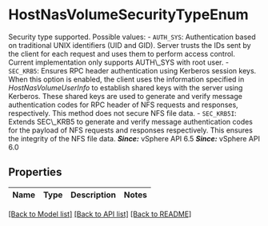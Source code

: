 # HostNasVolumeSecurityTypeEnum

Security type supported.  Possible values: - `AUTH_SYS`: Authentication based on traditional UNIX identifiers (UID and GID).      Server trusts the IDs sent by the client for each request and uses them   to perform access control. Current implementation only supports   AUTH\\_SYS with root user. - `SEC_KRB5`: Ensures RPC header authentication using Kerberos session keys.      When   this option is enabled, the client uses the information specified in   *HostNasVolumeUserInfo* to establish shared keys with the server using   Kerberos. These shared keys are used to generate and verify message   authentication codes for RPC header of NFS requests and responses,   respectively. This method does not secure NFS file data. - `SEC_KRB5I`: Extends SEC\\_KRB5 to generate and verify message authentication codes   for the payload of NFS requests and responses respectively.      This   ensures the integrity of the NFS file data.      ***Since:*** vSphere API 6.5  ***Since:*** vSphere API 6.0 

## Properties
Name | Type | Description | Notes
------------ | ------------- | ------------- | -------------

[[Back to Model list]](../README.md#documentation-for-models) [[Back to API list]](../README.md#documentation-for-api-endpoints) [[Back to README]](../README.md)


